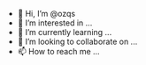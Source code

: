 - 👋 Hi, I’m @ozqs
- 👀 I’m interested in ...
- 🌱 I’m currently learning ...
- 💞️ I’m looking to collaborate on ...
- 📫 How to reach me ...

<!---
ozqs/ozqs is a ✨ special ✨ repository because its `README.md` (this file) appears on your GitHub profile.
You can click the Preview link to take a look at your changes.
--->
